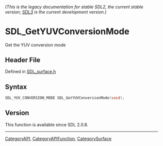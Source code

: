 ###### (This is the legacy documentation for stable SDL2, the current stable version; [SDL3](https://wiki.libsdl.org/SDL3/) is the current development version.)
# SDL_GetYUVConversionMode

Get the YUV conversion mode

## Header File

Defined in [SDL_surface.h](https://github.com/libsdl-org/SDL/blob/SDL2/include/SDL_surface.h)

## Syntax

```c
SDL_YUV_CONVERSION_MODE SDL_GetYUVConversionMode(void);
```

## Version

This function is available since SDL 2.0.8.

----
[CategoryAPI](CategoryAPI), [CategoryAPIFunction](CategoryAPIFunction), [CategorySurface](CategorySurface)

